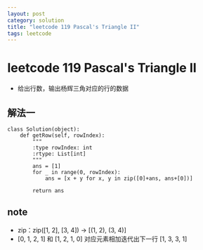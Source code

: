 ```yaml
---
layout: post
category: solution
title: "leetcode 119 Pascal's Triangle II"
tags: leetcode
---
```


# leetcode 119 Pascal's Triangle II

* 给出行数，输出杨辉三角对应的行的数据

## 解法一
```
class Solution(object):
    def getRow(self, rowIndex):
        """
        :type rowIndex: int
        :rtype: List[int]
        """
        ans = [1]
        for _ in range(0, rowIndex):
            ans = [x + y for x, y in zip([0]+ans, ans+[0])]
            
        return ans
```

## note

* zip：zip([1, 2], [3, 4]) -> [(1, 2), (3, 4)]
* [0, 1, 2, 1] 和 [1, 2, 1, 0] 对应元素相加迭代出下一行 [1, 3, 3, 1]
